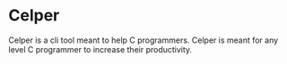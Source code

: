 # Celper
Celper is a cli tool meant to help C programmers.
Celper is meant for any level C programmer to increase their productivity.
